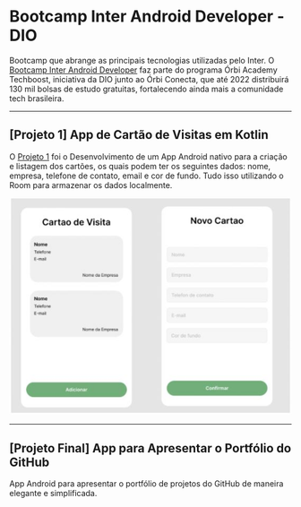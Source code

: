 # Bootcamp Inter Android Developer - DIO
Bootcamp que abrange as principais tecnologias utilizadas pelo Inter. O [Bootcamp Inter Android Developer](https://web.digitalinnovation.one/track/inter-android-developer) faz parte do programa Órbi Academy Techboost, iniciativa da DIO junto ao Órbi Conecta, que até 2022 distribuirá 130 mil bolsas de estudo gratuitas, fortalecendo ainda mais a comunidade tech brasileira.

-----

## [Projeto 1] App de Cartão de Visitas em Kotlin
O [Projeto 1](https://github.com/willianmpreis/dio-inter-android-developer/tree/projeto-1) foi o Desenvolvimento de um App Android nativo para a criação e listagem dos cartões, os quais podem ter os seguintes dados: nome, empresa, telefone de contato, email e cor de fundo. Tudo isso utilizando o Room para armazenar os dados localmente. 

![Alt text](/public/static/img/project_business_card.JPG?raw=true "Template")


------

## [Projeto Final] App para Apresentar o Portfólio do GitHub

App Android para apresentar o portfólio de projetos do GitHub de maneira elegante e simplificada. 



